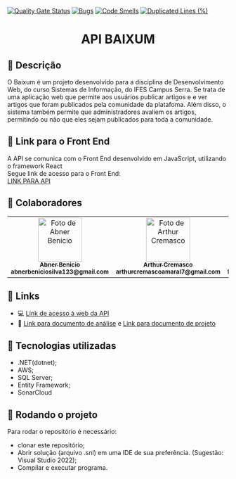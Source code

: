 [![Quality Gate Status](https://sonarcloud.io/api/project_badges/measure?project=AbnerBenicio_mini-api-baixium&metric=alert_status)](https://sonarcloud.io/summary/new_code?id=AbnerBenicio_mini-api-baixium)
[![Bugs](https://sonarcloud.io/api/project_badges/measure?project=AbnerBenicio_mini-api-baixium&metric=bugs)](https://sonarcloud.io/summary/new_code?id=AbnerBenicio_mini-api-baixium)
[![Code Smells](https://sonarcloud.io/api/project_badges/measure?project=AbnerBenicio_mini-api-baixium&metric=code_smells)](https://sonarcloud.io/summary/new_code?id=AbnerBenicio_mini-api-baixium)
[![Duplicated Lines (%)](https://sonarcloud.io/api/project_badges/measure?project=AbnerBenicio_mini-api-baixium&metric=duplicated_lines_density)](https://sonarcloud.io/summary/new_code?id=AbnerBenicio_mini-api-baixium)

<h1 align="center">API BAIXUM</h1>

## :memo: Descrição
O Baixum é um projeto desenvolvido para a disciplina de Desenvolvimento Web, do curso Sistemas de Informação, do IFES Campus Serra. Se trata de uma aplicação web que permite aos usuários publicar artigos e e ver artigos que foram publicados pela comunidade da platafoma. Além disso, o sistema também permite que administradores avaliem os artigos, permitindo ou não que eles sejam publicados para toda a comunidade. 

## :department_store: Link para o Front End
A API se comunica com o Front End desenvolvido em JavaScript, utilizando o framework React<br>
Segue link de acesso para o Front End:<br>
<a href="https://github.com/abnerbenicio/baixum">LINK PARA API</a>

## :handshake: Colaboradores
<table>
  <tr>
    <td align="center">
      <a href="https://github.com/AbnerBenicio">
        <img src="https://media.licdn.com/dms/image/D4D03AQEiFXDPPtHBgw/profile-displayphoto-shrink_800_800/0/1662566793828?e=1720051200&v=beta&t=TMcxwTB3utOnzfG5VsQPu0wkIah_CpHNdDjPo0_Ss9Y" width="100px;" alt="Foto de Abner Benicio"/><br>
        <sub>
          <b>Abner Benicio</b><br>
          <b>abnerbeniciosilva123@gmail.com</b>
        </sub>
      </a>
    </td>
    <td align="center">
      <a href="https://github.com/ArthurCremasco">
        <img src="https://avatars.githubusercontent.com/u/148019842?v=4" width="100px;" alt="Foto de Arthur Cremasco"/><br>
        <sub>
          <b>Arthur Cremasco</b><br>
          <b>arthurcremascoamaral7@gmail.com</b>
        </sub>
      </a>
    </td>
    <td align="center">
      <a href="https://github.com/filipeabmoura">
        <img src="https://avatars.githubusercontent.com/u/108959212?v=4" width="100px;" alt="Foto de Filipe Moura"/><br>
        <sub>
          <b>Filipe Moura</b><br>
          <b>filipemoura.pessoal@gmail.com</b>
        </sub>
      </a>
    </td>
    
  </tr>
</table>

## :link: Links
* :computer: <a href="http://3.80.111.17:8080/">Link de acesso à web da API</a><br>
* :book: <a href="https://docs.google.com/document/d/1tkc91ZLwE62-VggW-cInRVQXvMa-c_Ik3CZhFk3-z1g/edit?usp=sharing">Link para documento de análise</a> e <a href="https://docs.google.com/document/d/1B5MIEB58U2BD5B139OKZn5lCaUFf_Hne/edit?usp=sharing">Link para documento de projeto</a><br>

## :wrench: Tecnologias utilizadas
* .NET(dotnet);
* AWS;
* SQL Server;
* Entity Framework;
* SonarCloud

## :rocket: Rodando o projeto
Para rodar o repositório é necessário:
* clonar este repositório;
* Abrir solução (arquivo .snl) em uma IDE de sua preferência. (Sugestão: Visual Studio 2022);
* Compilar e executar programa.
